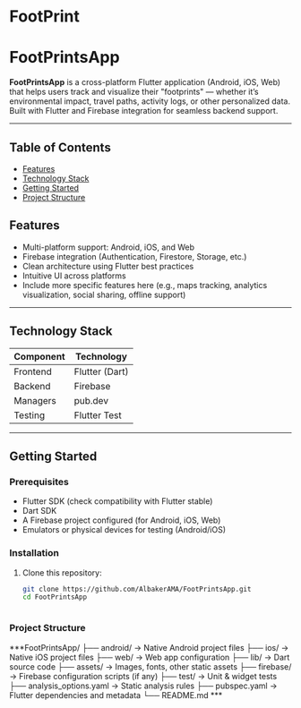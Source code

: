 # FootPrint

# FootPrintsApp

**FootPrintsApp** is a cross-platform Flutter application (Android, iOS, Web) that helps users track and visualize their "footprints" — whether it’s environmental impact, travel paths, activity logs, or other personalized data. Built with Flutter and Firebase integration for seamless backend support.

---

##  Table of Contents

- [Features](#features)   
- [Technology Stack](#technology-stack)  
- [Getting Started](#getting-started)  
- [Project Structure](#project-structure)  


## Features

- Multi-platform support: Android, iOS, and Web  
- Firebase integration (Authentication, Firestore, Storage, etc.)  
- Clean architecture using Flutter best practices  
- Intuitive UI across platforms  
- Include more specific features here (e.g., maps tracking, analytics visualization, social sharing, offline support)

---


## Technology Stack

| Component         | Technology     |
|------------------|----------------|
| Frontend         | Flutter (Dart) |
| Backend          | Firebase       |
| Managers         | pub.dev        |
| Testing          | Flutter Test   |

---

## Getting Started

### Prerequisites

- Flutter SDK (check compatibility with Flutter stable)  
- Dart SDK  
- A Firebase project configured (for Android, iOS, Web)  
- Emulators or physical devices for testing (Android/iOS)  

### Installation

1. Clone this repository:
   ```bash
   git clone https://github.com/AlbakerAMA/FootPrintsApp.git
   cd FootPrintsApp



### Project Structure

***FootPrintsApp/
├── android/                → Native Android project files
├── ios/                    → Native iOS project files
├── web/                    → Web app configuration
├── lib/                    → Dart source code
├── assets/                 → Images, fonts, other static assets
├── firebase/               → Firebase configuration scripts (if any)
├── test/                   → Unit & widget tests
├── analysis_options.yaml   → Static analysis rules
├── pubspec.yaml            → Flutter dependencies and metadata
└── README.md ***




